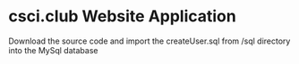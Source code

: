 # csci.club Website Application
Download the source code and import the createUser.sql from /sql directory into the MySql database
